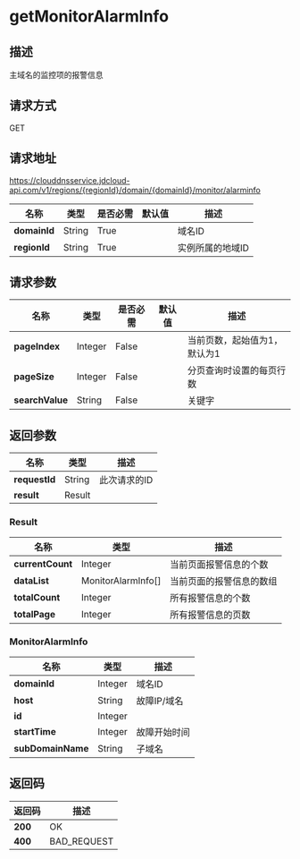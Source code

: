 # getMonitorAlarmInfo


## 描述
主域名的监控项的报警信息

## 请求方式
GET

## 请求地址
https://clouddnsservice.jdcloud-api.com/v1/regions/{regionId}/domain/{domainId}/monitor/alarminfo

|名称|类型|是否必需|默认值|描述|
|---|---|---|---|---|
|**domainId**|String|True| |域名ID|
|**regionId**|String|True| |实例所属的地域ID|

## 请求参数
|名称|类型|是否必需|默认值|描述|
|---|---|---|---|---|
|**pageIndex**|Integer|False| |当前页数，起始值为1，默认为1|
|**pageSize**|Integer|False| |分页查询时设置的每页行数|
|**searchValue**|String|False| |关键字|


## 返回参数
|名称|类型|描述|
|---|---|---|
|**requestId**|String|此次请求的ID|
|**result**|Result| |


### Result
|名称|类型|描述|
|---|---|---|
|**currentCount**|Integer|当前页面报警信息的个数|
|**dataList**|MonitorAlarmInfo[]|当前页面的报警信息的数组|
|**totalCount**|Integer|所有报警信息的个数|
|**totalPage**|Integer|所有报警信息的页数|
### MonitorAlarmInfo
|名称|类型|描述|
|---|---|---|
|**domainId**|Integer|域名ID|
|**host**|String|故障IP/域名|
|**id**|Integer| |
|**startTime**|Integer|故障开始时间|
|**subDomainName**|String|子域名|

## 返回码
|返回码|描述|
|---|---|
|**200**|OK|
|**400**|BAD_REQUEST|

